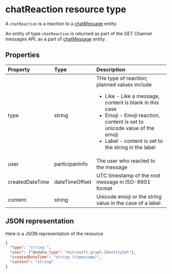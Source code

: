 # chatReaction resource type

A `chatReaction` is a reaction to a [chatMessage](chatMessage.md) entity. 

An entity of type `chatReaction` is returned as part of the GET Channel messages API, as a part of [chatMessage](chatMessage.md) entity.

## Properties
| Property	   | Type	|Description|
|:---------------|:--------|:----------|
|type|string| THe type of reaction; planned values include <br><ul><li>Like - Like a message, content is blank in this case</li><li>Emoji - Emoji reaction, content is set to unicode value of the emoji</li><li>Label - content is set to the string in the label</li></ul>|
|user|participanInfo|The user who reacted to the message|
|createdDateTime|dateTimeOffset|UTC timestamp of the root message in ISO-8601 format|
|content|string|Unicode emoji or the string value in the case of a label|

## JSON representation

Here is a JSON representation of the resource

<!-- {
  "blockType": "resource",
  "optionalProperties": [
    "content"
  ],
  "@odata.type": "microsoft.graph.chatreaction"
}-->

```json
{
  "type": "string ",
  "user": {"@odata.type": "microsoft.graph.IdentitySet"},
  "createdDateTime": "string (timestamp)",
  "content": "string"
}

```

<!-- uuid: 8fcb5dbc-d5aa-4681-8e31-b001d5168d79
2015-10-25 14:57:30 UTC -->
<!-- {
  "type": "#page.annotation",
  "description": "chat message reaction resource",
  "keywords": "",
  "section": "documentation",
  "tocPath": ""
}-->